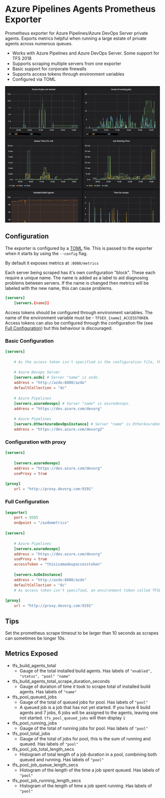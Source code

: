 # Azure Pipelines Agents Prometheus Exporter

Prometheus exporter for Azure Pipelines/Azure DevOps Server private agents. Exports metrics helpful when running a large estate of private agents across numerous queues.

- Works with Azure Pipelines and Azure DevOps Server. Some support for TFS 2018
- Supports scraping multiple servers from one exporter
- Basic support for corporate firewalls
- Supports access tokens through environment variables
- Configured via TOML

![](/SampleGraphs.PNG)

## Configuration

The exporter is configured by a [TOML](https://github.com/toml-lang/toml) file. This is passed to the exporter when it starts by using the `--config` flag.

By default it exposes metrics at `:8080/metrics`

Each server being scraped has it's own configuration "block". These each require a unique name. The name is added as a label to aid diagnosing problems between servers. If the name is changed then metrics will be labeled with the new name, this can cause problems.

```toml
[servers]
    [servers.{name}]
```

Access tokens should be configured through environment variables. The name of the environment variable must be - ``TFSEX_{name}_ACCESSTOKEN``. Access tokens can also be configured through the configuration file (see [Full Configuration](#Full-Configuration)) but this behaviour is discouraged.

### Basic Configuration

```toml
[servers]

    # As the access token isn't specified in the configuration file, the exporter expects the access token to be in an environment variable.

    # Azure Devops Server
    [servers.azdo] # Server "name" is azdo.
    address = "http://azdo:8080/azdo"
    defaultCollection = "dc"

    # Azure Pipelines
    [servers.azuredevops] # Server "name" is azuredevops.
    address = "https://dev.azure.com/devorg"

    # Azure Pipelines
    [servers.OtherAzureDevOpsInstance] # Server "name" is OtherAzureDevOpsInstance
    address = "https://dev.azure.com/devorg2"
```

### Configuration with proxy

```toml
[servers]

    [servers.azuredevops]
    address = "https://dev.azure.com/devorg"
    useProxy = true

[proxy]
    url = "http://proxy.devorg.com:9191"
```

### Full Configuration

```toml
[exporter]
    port = 9595
    endpoint = "/azdometrics"

[servers]

    # Azure Pipelines
    [servers.azuredevops]
    address = "https://dev.azure.com/devorg"
    useProxy = true
    accessToken = "thisisamadeupaccesstoken"

    [servers.AzDoInstance]
    address = "http://azdo:8080/azdo"
    defaultCollection = "dc"
    # As access token isn't specified, an environment token called TFSEX_TFSInstance_ACCESSTOKEN needs to have been created and populated

[proxy]
    url = "http://proxy.devorg.com:9191"
```

## Tips

Set the prometheus scrape timeout to be larger than 10 seconds as scrapes can sometimes be longer 10s.

## Metrics Exposed

- tfs_build_agents_total
  - Gauge of the total installed build agents. Has labels of `"enabled", "status", "pool" "name"`
- tfs_build_agents_total_scrape_duration_seconds
  - Gauge of duration of time it took to scrape total of installed build agents. Has labels of `"name"`
- tfs_pool_queued_jobs
  - Gauge of the total of queued jobs for pool. Has labels of `"pool"`
  - A queued job is a job that has not yet started. If you have 6 build agents and 7 jobs, 6 jobs will be assigned to the agents, leaving one not started. `tfs_pool_queued_jobs` will then display `1`
- tfs_pool_running_jobs
  - Gauge of the total of running jobs for pool. Has labels of `"pool"`
- tfs_pool_total_jobs
  - Gauge of the total of jobs for pool, this is the sum of running and queued. Has labels of `"pool"`
- tfs_pool_job_total_length_secs
  - Histogram of total length of a job duration in a pool, combining both queued and running. Has labels of `"pool"`
- tfs_pool_job_queue_length_secs
  - Histogram of the length of the time a job spent queued. Has labels of `"pool"`
- tfs_pool_job_running_length_secs
  - Histogram of the length of time a job spent running. Has labels of `"pool"`
